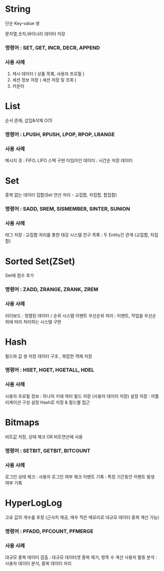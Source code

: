 # String

단순 Key-value 쌍

문자열,숫자,바이너리 데이터 저장

### 명령어 : SET, GET, INCR, DECR, APPEND

### 사용 사례

1. 캐시 데이터 ( 상품 목록, 사용자 프로필 )
2. 세션 정보 저장 ( 세션 저장 및 조회 )
3. 카운터

# List

순서 존재, 삽입&삭제 O(1)

### 명령어 : LPUSH, RPUSH, LPOP, RPOP, LRANGE

### 사용 사례

메시지 큐 : FIFO, LIFO 스택 구현
타임라인 데이터 : 시간순 저장 데이터

# Set

중복 없는 데이터 집합(Set 연산 처리 - 교집합, 차집합, 합집합)

### 명령어 : SADD, SREM, SISMEMBER, SINTER, SUNION

### 사용 사례

태그 저장 : 교집합 처리를 통한 태깅 시스템
친구 목록 : 두 Entity간 관계 (교집합, 차집합)

# Sorted Set(ZSet)

Set에 점수 추가

### 명령어 : ZADD, ZRANGE, ZRANK, ZREM

### 사용 사례

리더보드 : 정렬된 데이터 / 순위 시스템
이벤트 우선순위 처리 : 이벤트, 작업을 우선순위에 따라 처리하는 시스템 구현

# Hash

필드와 값 쌍 저장 데이터 구조 , 복잡한 객체 저장

### 명령어 : HSET, HGET, HGETALL, HDEL

### 사용 사례

사용자 프로필 정보 : 하나의 키에 여러 필드 저장 (사용자 데이터 저장)
설정 저장 : 어플리케이션 구성 설정 Hash로 저장 & 필드별 접근

# Bitmaps

비트값 저장, 상태 체크 OR 비트연산에 사용

### 명령어 : SETBIT, GETBIT, BITCOUNT

### 사용 사례

로그인 상태 체크 : 사용자 로그인 여부 체크
이벤트 기록 : 특정 기간동안 이벤트 발생 여부 기록

# HyperLogLog

고유 값의 개수를 추정
(근사치 제공, 매우 적은 메모리로 대규모 데이터 중복 계산 가능)

### 명령어 : PFADD, PFCOUNT, PFMERGE

### 사용 사례

대규모 중복 데이터 검출 : 대규모 데이터셋 중복 제거, 항목 수 계산
사용자 활동 분석 : 사용자 데이터 분석, 중복 데이터 처리
